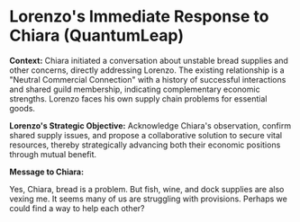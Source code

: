 # Lorenzo's Immediate Response to Chiara (QuantumLeap)

**Context:** Chiara initiated a conversation about unstable bread supplies and other concerns, directly addressing Lorenzo. The existing relationship is a "Neutral Commercial Connection" with a history of successful interactions and shared guild membership, indicating complementary economic strengths. Lorenzo faces his own supply chain problems for essential goods.

**Lorenzo's Strategic Objective:** Acknowledge Chiara's observation, confirm shared supply issues, and propose a collaborative solution to secure vital resources, thereby strategically advancing both their economic positions through mutual benefit.

**Message to Chiara:**

Yes, Chiara, bread is a problem. But fish, wine, and dock supplies are also vexing me. It seems many of us are struggling with provisions. Perhaps we could find a way to help each other?
